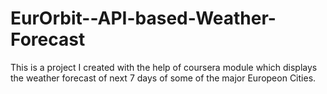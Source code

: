 # EurOrbit--API-based-Weather-Forecast
This is a project I created with the help of coursera module which displays the weather forecast of next 7 days of some of the major Europeon Cities.
